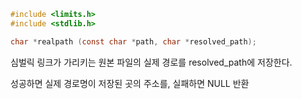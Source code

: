~~~c
#include <limits.h>
#include <stdlib.h>

char *realpath (const char *path, char *resolved_path);
~~~
심벌릭 링크가 가리키는 원본 파일의 실제 경로를 resolved_path에 저장한다.

성공하면 실제 경로명이 저장된 곳의 주소를,
실패하면 NULL 반환